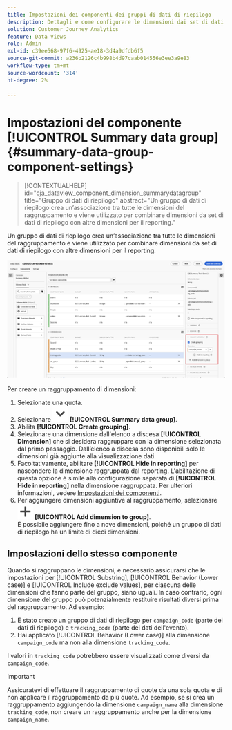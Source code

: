 ```yaml
---
title: Impostazioni dei componenti dei gruppi di dati di riepilogo
description: Dettagli e come configurare le dimensioni dai set di dati per garantire la possibilità di creare rapporti corretti sui dati di riepilogo.
solution: Customer Journey Analytics
feature: Data Views
role: Admin
exl-id: c39ee568-97f6-4925-ae18-3d4a9dfdb6f5
source-git-commit: a236b2126c4b998b4d97caab014556e3ee3a9e83
workflow-type: tm+mt
source-wordcount: '314'
ht-degree: 2%

---
```


# Impostazioni del componente [!UICONTROL Summary data group] {#summary-data-group-component-settings}

<!-- markdownlint-disable MD034 -->

>[!CONTEXTUALHELP]
>id="cja_dataview_component_dimension_summarydatagroup"
>title="Gruppo di dati di riepilogo"
>abstract="Un gruppo di dati di riepilogo crea un’associazione tra tutte le dimensioni del raggruppamento e viene utilizzato per combinare dimensioni da set di dati di riepilogo con altre dimensioni per il reporting."

<!-- markdownlint-enable MD034 -->


Un gruppo di dati di riepilogo crea un’associazione tra tutte le dimensioni del raggruppamento e viene utilizzato per combinare dimensioni da set di dati di riepilogo con altre dimensioni per il reporting.

![Impostazioni del componente del gruppo di dati di riepilogo](/help/data-views/assets/summary-data-group.png)

Per creare un raggruppamento di dimensioni:

1. Selezionate una quota.
1. Selezionare ![ChevronDown](/help/assets/icons/ChevronDown.svg) **[!UICONTROL Summary data group]**.
1. Abilita **[!UICONTROL Create grouping]**.
1. Selezionare una dimensione dall&#39;elenco a discesa **[!UICONTROL Dimension]** che si desidera raggruppare con la dimensione selezionata dal primo passaggio. Dall’elenco a discesa sono disponibili solo le dimensioni già aggiunte alla visualizzazione dati.
1. Facoltativamente, abilitare **[!UICONTROL Hide in reporting]** per nascondere la dimensione raggruppata dal reporting. L&#39;abilitazione di questa opzione è simile alla configurazione separata di **[!UICONTROL Hide in reporting]** nella dimensione raggruppata. Per ulteriori informazioni, vedere [Impostazioni dei componenti](overview.md).
1. Per aggiungere dimensioni aggiuntive al raggruppamento, selezionare ![Aggiungi](/help/assets/icons/Add.svg) **[!UICONTROL Add dimension to group]**.<br/>È possibile aggiungere fino a nove dimensioni, poiché un gruppo di dati di riepilogo ha un limite di dieci dimensioni.

## Impostazioni dello stesso componente

Quando si raggruppano le dimensioni, è necessario assicurarsi che le impostazioni per [!UICONTROL Substring], [!UICONTROL Behavior (Lower case)] e [!UICONTROL Include exclude values], per ciascuna delle dimensioni che fanno parte del gruppo, siano uguali. In caso contrario, ogni dimensione del gruppo può potenzialmente restituire risultati diversi prima del raggruppamento.
Ad esempio:

1. È stato creato un gruppo di dati di riepilogo per `campaign_code` (parte dei dati di riepilogo) e `tracking_code` (parte dei dati dell&#39;evento).
1. Hai applicato [!UICONTROL Behavior (Lower case)] alla dimensione `campaign_code` ma non alla dimensione `tracking_code`.

I valori in `tracking_code` potrebbero essere visualizzati come diversi da `campaign_code`.

>[!IMPORTANT]
>
>Assicuratevi di effettuare il raggruppamento di quote da una sola quota e di non applicare il raggruppamento da più quote. Ad esempio, se si crea un raggruppamento aggiungendo la dimensione `campaign_name` alla dimensione `tracking_code`, non creare un raggruppamento anche per la dimensione `campaign_name`.
>
